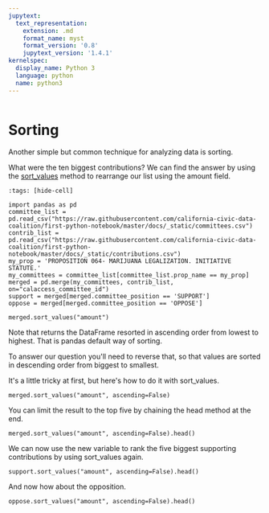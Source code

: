 ```yaml
---
jupytext:
  text_representation:
    extension: .md
    format_name: myst
    format_version: '0.8'
    jupytext_version: '1.4.1'
kernelspec:
  display_name: Python 3
  language: python
  name: python3
---
```


```{include} _templates/nav.html
```

# Sorting

Another simple but common technique for analyzing data is sorting.

What were the ten biggest contributions? We can find the answer by using the [sort_values] method to rearrange our list using the amount field.

```{code-cell}
:tags: [hide-cell]

import pandas as pd
committee_list = pd.read_csv("https://raw.githubusercontent.com/california-civic-data-coalition/first-python-notebook/master/docs/_static/committees.csv")
contrib_list = pd.read_csv("https://raw.githubusercontent.com/california-civic-data-coalition/first-python-notebook/master/docs/_static/contributions.csv")
my_prop = 'PROPOSITION 064- MARIJUANA LEGALIZATION. INITIATIVE STATUTE.'
my_committees = committee_list[committee_list.prop_name == my_prop]
merged = pd.merge(my_committees, contrib_list, on="calaccess_committee_id")
support = merged[merged.committee_position == 'SUPPORT']
oppose = merged[merged.committee_position == 'OPPOSE']
```

```{code-cell}
merged.sort_values("amount")
```

Note that returns the DataFrame resorted in ascending order from lowest to highest. That is pandas default way of sorting.

To answer our question you'll need to reverse that, so that values are sorted in descending order from biggest to smallest.

It's a little tricky at first, but here's how to do it with sort_values.

```{code-cell}
merged.sort_values("amount", ascending=False)
```

You can limit the result to the top five by chaining the head method at the end.

```{code-cell}
merged.sort_values("amount", ascending=False).head()
```

We can now use the new variable to rank the five biggest supporting contributions by using sort_values again.

```{code-cell}
support.sort_values("amount", ascending=False).head()
```

And now how about the opposition.

```{code-cell}
oppose.sort_values("amount", ascending=False).head()
```

[sort_values]: https://pandas.pydata.org/pandas-docs/stable/reference/api/pandas.DataFrame.sort_values.html
